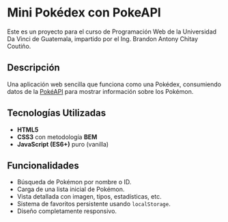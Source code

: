 # Mini Pokédex con PokeAPI

Este es un proyecto para el curso de Programación Web de la Universidad Da Vinci de Guatemala, impartido por el Ing. Brandon Antony Chitay Coutiño.

## Descripción

Una aplicación web sencilla que funciona como una Pokédex, consumiendo datos de la [PokéAPI](https://pokeapi.co/) para mostrar información sobre los Pokémon.

## Tecnologías Utilizadas

*   **HTML5**
*   **CSS3** con metodología **BEM**
*   **JavaScript (ES6+)** puro (vanilla)

## Funcionalidades

*   Búsqueda de Pokémon por nombre o ID.
*   Carga de una lista inicial de Pokémon.
*   Vista detallada con imagen, tipos, estadísticas, etc.
*   Sistema de favoritos persistente usando `localStorage`.
*   Diseño completamente responsivo.
